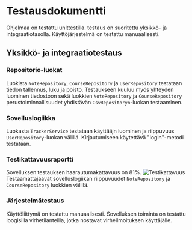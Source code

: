 # Testausdokumentti

Ohjelmaa on testattu unittestilla. testaus on suoritettu yksikkö- ja integraatiotasolla. Käyttöjärjestelmä on testattu manuaalisesti.

## Yksikkö- ja integraatiotestaus

### Repositorio-luokat
Luokista `NoteRepository`, `CourseRepository` ja `UserRepository` testataan tiedon tallennus, luku ja poisto. Testaukseen kuuluu myös yhteyden luominen tiedostoon sekä luokkien `NoteRepository` ja `CourseRepository` perustoiminnallisuudet yhdistävän `CsvRepositoryn`-luokan testaaminen. 

### Sovelluslogiikka
Luokasta `TrackerService` testataan käyttääjn luominen ja riippuvuus `UserRepository`-luokan välillä. Kirjautumiseen käytettävä "login"-metodi testataan.

### Testikattavuusraportti
Sovelluksen testauksen haarautumakattavuus on 81%.
![Testikattavuus](https://user-images.githubusercontent.com/80783887/118104193-7cf04000-b3e3-11eb-89d4-c9d65ea23fe1.png)
Testaamattajäävät sovelluslogiikan riippuvuudet `NoteRepository` ja `CourseRepository` luokkien välillä.

### Järjestelmätestaus
Käyttöliittymä on testattu manuaalisesti. Sovelluksen toiminta on testattu loogisilla virhetilanteilla, jotka nostavat virheilmoituksen käyttäjälle. 



